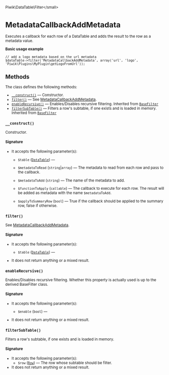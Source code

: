 <small>Piwik\DataTable\Filter\</small>

MetadataCallbackAddMetadata
===========================

Executes a callback for each row of a DataTable and adds the result to the row as a metadata value.

**Basic usage example**

    // add a logo metadata based on the url metadata
    $dataTable->filter('MetadataCallbackAddMetadata', array('url', 'logo', 'Piwik\Plugins\MyPlugin\getLogoFromUrl'));

Methods
-------

The class defines the following methods:

- [`__construct()`](#__construct) &mdash; Constructor.
- [`filter()`](#filter) &mdash; See [MetadataCallbackAddMetadata](/api-reference/Piwik/DataTable/Filter/MetadataCallbackAddMetadata).
- [`enableRecursive()`](#enablerecursive) &mdash; Enables/Disables recursive filtering. Inherited from [`BaseFilter`](../../../Piwik/DataTable/BaseFilter.md)
- [`filterSubTable()`](#filtersubtable) &mdash; Filters a row's subtable, if one exists and is loaded in memory. Inherited from [`BaseFilter`](../../../Piwik/DataTable/BaseFilter.md)

<a name="__construct" id="__construct"></a>
<a name="__construct" id="__construct"></a>
### `__construct()`

Constructor.

#### Signature

-  It accepts the following parameter(s):
    - `$table` ([`DataTable`](../../../Piwik/DataTable.md)) &mdash;
      
    - `$metadataToRead` (`string`|`array`) &mdash;
       The metadata to read from each row and pass to the callback.
    - `$metadataToAdd` (`string`) &mdash;
       The name of the metadata to add.
    - `$functionToApply` (`callable`) &mdash;
       The callback to execute for each row. The result will be added as metadata with the name `$metadataToAdd`.
    - `$applyToSummaryRow` (`bool`) &mdash;
       True if the callback should be applied to the summary row, false if otherwise.

<a name="filter" id="filter"></a>
<a name="filter" id="filter"></a>
### `filter()`

See [MetadataCallbackAddMetadata](/api-reference/Piwik/DataTable/Filter/MetadataCallbackAddMetadata).

#### Signature

-  It accepts the following parameter(s):
    - `$table` ([`DataTable`](../../../Piwik/DataTable.md)) &mdash;
      
- It does not return anything or a mixed result.

<a name="enablerecursive" id="enablerecursive"></a>
<a name="enableRecursive" id="enableRecursive"></a>
### `enableRecursive()`

Enables/Disables recursive filtering. Whether this property is actually used
is up to the derived BaseFilter class.

#### Signature

-  It accepts the following parameter(s):
    - `$enable` (`bool`) &mdash;
      
- It does not return anything or a mixed result.

<a name="filtersubtable" id="filtersubtable"></a>
<a name="filterSubTable" id="filterSubTable"></a>
### `filterSubTable()`

Filters a row's subtable, if one exists and is loaded in memory.

#### Signature

-  It accepts the following parameter(s):
    - `$row` ([`Row`](../../../Piwik/DataTable/Row.md)) &mdash;
       The row whose subtable should be filter.
- It does not return anything or a mixed result.

